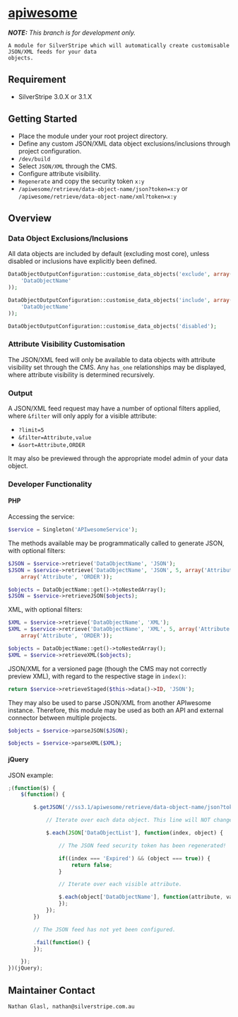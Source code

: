 # [apiwesome](https://github.com/nglasl)

_**NOTE:** This branch is for development only._

	A module for SilverStripe which will automatically create customisable JSON/XML feeds for your data
	objects.

## Requirement

* SilverStripe 3.0.X or 3.1.X

## Getting Started

* Place the module under your root project directory.
* Define any custom JSON/XML data object exclusions/inclusions through project configuration.
* `/dev/build`
* Select `JSON/XML` through the CMS.
* Configure attribute visibility.
* `Regenerate` and copy the security token `x:y`
* `/apiwesome/retrieve/data-object-name/json?token=x:y` or `/apiwesome/retrieve/data-object-name/xml?token=x:y`

## Overview

### Data Object Exclusions/Inclusions

All data objects are included by default (excluding most core), unless disabled or inclusions have explicitly been defined.

```php
DataObjectOutputConfiguration::customise_data_objects('exclude', array(
	'DataObjectName'
));
```

```php
DataObjectOutputConfiguration::customise_data_objects('include', array(
	'DataObjectName'
));
```

```php
DataObjectOutputConfiguration::customise_data_objects('disabled');
```

### Attribute Visibility Customisation

The JSON/XML feed will only be available to data objects with attribute visibility set through the CMS. Any `has_one` relationships may be displayed, where attribute visibility is determined recursively.

### Output

A JSON/XML feed request may have a number of optional filters applied, where `&filter` will only apply for a visible attribute:

* `?limit=5`
* `&filter=Attribute,value`
* `&sort=Attribute,ORDER`

It may also be previewed through the appropriate model admin of your data object.

### Developer Functionality

#### PHP

Accessing the service:

```php
$service = Singleton('APIwesomeService');
```

The methods available may be programmatically called to generate JSON, with optional filters:

```php
$JSON = $service->retrieve('DataObjectName', 'JSON');
$JSON = $service->retrieve('DataObjectName', 'JSON', 5, array('Attribute', 'value'),
	array('Attribute', 'ORDER'));
```

```php
$objects = DataObjectName::get()->toNestedArray();
$JSON = $service->retrieveJSON($objects);
```

XML, with optional filters:

```php
$XML = $service->retrieve('DataObjectName', 'XML');
$XML = $service->retrieve('DataObjectName', 'XML', 5, array('Attribute', 'value'),
	array('Attribute', 'ORDER'));
```

```php
$objects = DataObjectName::get()->toNestedArray();
$XML = $service->retrieveXML($objects);
```

JSON/XML for a versioned page (though the CMS may not correctly preview XML), with regard to the respective stage in `index()`:

```php
return $service->retrieveStaged($this->data()->ID, 'JSON');
```

They may also be used to parse JSON/XML from another APIwesome instance. Therefore, this module may be used as both an API and external connector between multiple projects.

```php
$objects = $service->parseJSON($JSON);
```

```php
$objects = $service->parseXML($XML);
```

#### jQuery

JSON example:

```javascript
;(function($) {
	$(function() {

		$.getJSON('//ss3.1/apiwesome/retrieve/data-object-name/json?token=' + token(), function(JSON) {

			// Iterate over each data object. This line will NOT change.

			$.each(JSON['DataObjectList'], function(index, object) {

				// The JSON feed security token has been regenerated!

				if((index === 'Expired') && (object === true)) {
					return false;
				}

				// Iterate over each visible attribute.

				$.each(object['DataObjectName'], function(attribute, value) {
				});
			});
		})

		// The JSON feed has not yet been configured.

		.fail(function() {
		});

	});
})(jQuery);
```

## Maintainer Contact

	Nathan Glasl, nathan@silverstripe.com.au
